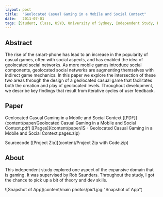 ```yaml
---
layout: post
title:  "Geolocated Casual Gaming in a Mobile and Social Context"
date:   2011-07-01
tags: [Student, Class, USYD, University of Sydney, Independent Study, Rob Saunders, Semester, XCode, Objective-C, Game]
---
```


## Abstract

The rise of the smart-phone has lead to an increase in the popularity of casual games, often with social aspects, and has enabled the idea of geolocated social networks. As more mobile games introduce social components, geolocated social networks are augmenting themselves with indirect game mechanics. In this paper we explore the intersection of these two areas through the design of a geolocated casual game that facilitates both the creation and play of geolocated levels. Throughout development, we describe key findings that result from iterative cycles of user feedback.

## Paper

Geolocated Casual Gaming in a Mobile and Social Context [[PDF]](content/paper/Geolocated Casual Gaming in a Mobile and Social Context.pdf) [[Pages]](content/paper/IS - Geolocated Casual Gaming in a Mobile and Social Context.pages.zip)

 Sourcecode [[Project Zip]](content/Project Zip with Code.zip)

## About

This independent study explored one aspect of the expansive domain that is gaming. It was supervised by Rob Saunders. Throughout the study, I got the chance to pick up a bit of theory and dev skills.

![Snapshot of App](content/main photos/pic1.jpg "Snapshot of App")
